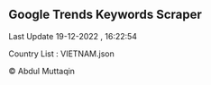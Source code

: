 

## Google Trends Keywords Scraper 
 
Last Update 19-12-2022 , 16:22:54

Country List :
VIETNAM.json



© Abdul Muttaqin 
